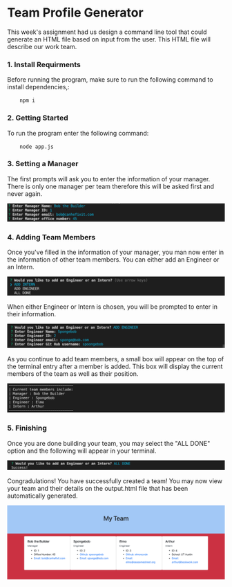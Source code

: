 # Team Profile Generator

This week's assignment had us design a command line tool that could generate an HTML file based on input from the user. This HTML file will describe our work team. 

### 1. Install Requirments

Before running the program, make sure to run the following command to install dependencies,:

        npm i

### 2. Getting Started

To run the program enter the following command:

        node app.js

### 3. Setting a Manager

The first prompts will ask you to enter the information of your manager. There is only one manager per team therefore this will be asked first and never again. 

![ImageOfManager](./images/ImageOfManager.png)

### 4. Adding Team Members

Once you've filled in the information of your manager, you man now enter in the information of other team members. You can either add an Engineer or an Intern. 

![ImageOfList](./images/ImageOfSelection.png)

When either Engineer or Intern is chosen, you will be prompted to enter in their information.

![ImageOfEngineer](./images/ImageOfEngineer.png)

As you continue to add team members, a small box will appear on the top of the terminal entry after a member is added. This box will display the current members of the team as well as their position. 

![ImageOfSelection](./images/ImageOfList.png)

### 5. Finishing 

Once you are done building your team, you may select the "ALL DONE" option and the following will appear in your terminal. 

![ImageOfFinish](./images/ImageOfFinish.png)

Congradulations! You have successfully created a team! You may now view your team and their details on the output.html file that has been automatically generated. 

![ImageOfWebsite](./images/ImageOfWebsite.png)



